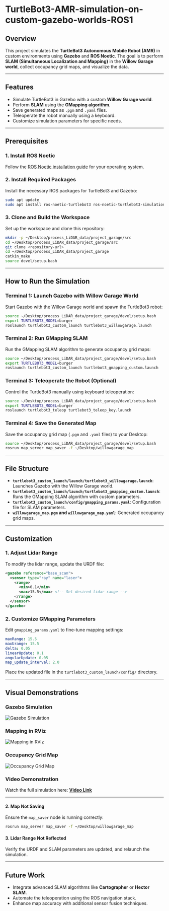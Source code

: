 # TurtleBot3-AMR-simulation-on-custom-gazebo-worlds-ROS1

## Overview

This project simulates the **TurtleBot3 Autonomous Mobile Robot (AMR)** in custom environments using **Gazebo** and **ROS Noetic**. The goal is to perform **SLAM (Simultaneous Localization and Mapping)** in the **Willow Garage world**, collect occupancy grid maps, and visualize the data.

---

## Features
- Simulate TurtleBot3 in Gazebo with a custom **Willow Garage world**.
- Perform **SLAM** using the **GMapping algorithm**.
- Save generated maps as `.pgm` and `.yaml` files.
- Teleoperate the robot manually using a keyboard.
- Customize simulation parameters for specific needs.

---

## Prerequisites

### 1. Install ROS Noetic
Follow the [ROS Noetic installation guide](http://wiki.ros.org/noetic/Installation) for your operating system.

### 2. Install Required Packages
Install the necessary ROS packages for TurtleBot3 and Gazebo:

```bash
sudo apt update
sudo apt install ros-noetic-turtlebot3 ros-noetic-turtlebot3-simulations ros-noetic-turtlebot3-navigation
```

### 3. Clone and Build the Workspace
Set up the workspace and clone this repository:

```bash
mkdir -p ~/Desktop/process_LiDAR_data/project_garage/src
cd ~/Desktop/process_LiDAR_data/project_garage/src
git clone <repository-url>
cd ~/Desktop/process_LiDAR_data/project_garage
catkin_make
source devel/setup.bash
```

---

## How to Run the Simulation

### Terminal 1: Launch Gazebo with Willow Garage World
Start Gazebo with the Willow Garage world and spawn the TurtleBot3 robot:

```bash
source ~/Desktop/process_LiDAR_data/project_garage/devel/setup.bash
export TURTLEBOT3_MODEL=burger
roslaunch turtlebot3_custom_launch turtlebot3_willowgarage.launch
```

### Terminal 2: Run GMapping SLAM
Run the GMapping SLAM algorithm to generate occupancy grid maps:

```bash
source ~/Desktop/process_LiDAR_data/project_garage/devel/setup.bash
export TURTLEBOT3_MODEL=burger
roslaunch turtlebot3_custom_launch turtlebot3_gmapping_custom.launch
```

### Terminal 3: Teleoperate the Robot (Optional)
Control the TurtleBot3 manually using keyboard teleoperation:

```bash
source ~/Desktop/process_LiDAR_data/project_garage/devel/setup.bash
export TURTLEBOT3_MODEL=burger
roslaunch turtlebot3_teleop turtlebot3_teleop_key.launch
```

### Terminal 4: Save the Generated Map
Save the occupancy grid map (`.pgm` and `.yaml` files) to your Desktop:

```bash
source ~/Desktop/process_LiDAR_data/project_garage/devel/setup.bash
rosrun map_server map_saver -f ~/Desktop/willowgarage_map
```

---

## File Structure

- **`turtlebot3_custom_launch/launch/turtlebot3_willowgarage.launch`**: Launches Gazebo with the Willow Garage world.
- **`turtlebot3_custom_launch/launch/turtlebot3_gmapping_custom.launch`**: Runs the GMapping SLAM algorithm with custom parameters.
- **`turtlebot3_custom_launch/config/gmapping_params.yaml`**: Configuration file for SLAM parameters.
- **`willowgarage_map.pgm` and `willowgarage_map.yaml`**: Generated occupancy grid maps.

---

## Customization

### 1. Adjust Lidar Range
To modify the lidar range, update the URDF file:

```xml
<gazebo reference="base_scan">
  <sensor type="ray" name="laser">
    <range>
      <min>0.1</min>
      <max>15.5</max> <!-- Set desired lidar range -->
    </range>
  </sensor>
</gazebo>
```

### 2. Customize GMapping Parameters
Edit `gmapping_params.yaml` to fine-tune mapping settings:

```yaml
maxRange: 15.5
maxUrange: 15.5
delta: 0.05
linearUpdate: 0.1
angularUpdate: 0.05
map_update_interval: 2.0
```

Place the updated file in the `turtlebot3_custom_launch/config/` directory.

---

## Visual Demonstrations

### Gazebo Simulation
![Gazebo Simulation](images/gazebo_simulation.png)

### Mapping in RViz
![Mapping in RViz](images/rviz_mapping.png)

### Occupancy Grid Map
![Occupancy Grid Map](https://github.com/belkacem-inelecer/TurtleBot3-AMR-simulation-on-custom-gazebo-worlds-ROS1/blob/main/project_garage/occluded_willowgarage_map.pgm)

### Video Demonstration
Watch the full simulation here: [**Video Link**](video/demo.mp4)

---


#### 2. Map Not Saving
Ensure the `map_saver` node is running correctly:

```bash
rosrun map_server map_saver -f ~/Desktop/willowgarage_map
```

#### 3. Lidar Range Not Reflected
Verify the URDF and SLAM parameters are updated, and relaunch the simulation.

---

## Future Work

- Integrate advanced SLAM algorithms like **Cartographer** or **Hector SLAM**.
- Automate the teleoperation using the ROS navigation stack.
- Enhance map accuracy with additional sensor fusion techniques.

